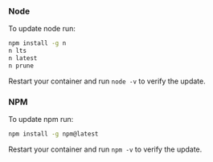 ### Node
To update node run:
```bash
npm install -g n
n lts
n latest
n prune
```
Restart your container and run `node -v` to verify the update.

### NPM
To update npm run:
```bash
npm install -g npm@latest
```

Restart your container and run `npm -v` to verify the update.